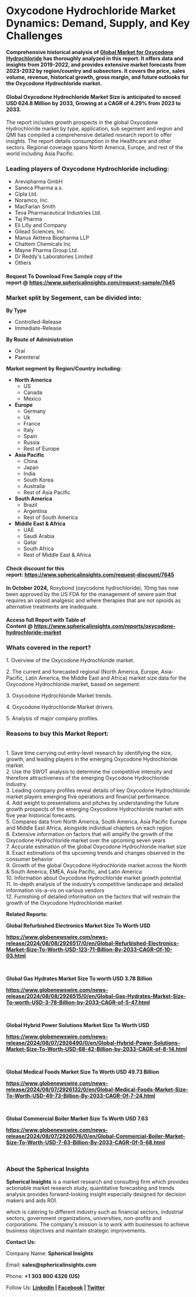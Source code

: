 <div class="content-title">
<h1>Oxycodone Hydrochloride Market Dynamics: Demand, Supply, and Key Challenges</h1>
<p><strong>Comprehensive historical analysis of&nbsp;<a href="https://www.sphericalinsights.com/reports/oxycodone-hydrochloride-market" target="_blank" rel="noopener">Global Market for Oxycodone Hydrochloride</a>&nbsp;has thoroughly analyzed in this report. It offers data and insights from 2019-2022, and provides extensive market forecasts from 2023-2032 by region/country and subsectors. It covers the price, sales volume, revenue, historical growth, gross margin, and future outlooks for the Oxycodone Hydrochloride market.</strong></p>
<h4><strong>Global Oxycodone Hydrochloride Market Size is anticipated to exceed USD 624.8 Million by 2033, Growing at a CAGR of 4.29% from 2023 to 2033.</strong></h4>
<p>The report includes growth prospects in the global Oxycodone Hydrochloride market by type, application, sub segement and region and QMI has compiled a comprehensive detailed research report to offer insights. The report details consumption in the Healthcare and other sectors. Regional coverage spans North America, Europe, and rest of the world including Asia Pacific.</p>
<h3><strong>Leading players of Oxycodone Hydrochloride including:</strong></h3>
<ul>
<li>Arevipharma GmbH</li>
<li>Saneca Pharma a.s.</li>
<li>Cipla Ltd.</li>
<li>Noramco, Inc.</li>
<li>MacFarlan Smith</li>
<li>Teva Pharmaceutical Industries Ltd.</li>
<li>Taj Pharma</li>
<li>Eli Lilly and Company</li>
<li>Gilead Sciences, Inc.</li>
<li>Manus Aktteva Biopharma LLP</li>
<li>Chattem Chemicals Inc</li>
<li>Mayne Pharma Group Ltd.</li>
<li>Dr Reddy's Laboratories Limited</li>
<li>Others</li>
</ul>
<h4>Request To Download Free Sample copy of the report&nbsp;@&nbsp;<a href="https://www.sphericalinsights.com/request-sample/7645" target="_blank" rel="noopener">https://www.sphericalinsights.com/request-sample/7645</a></h4>
<h3><strong>Market split by Segement, can be divided into:</strong></h3>
<p><strong>By Type</strong></p>
<ul>
<li>Controlled-Release</li>
<li>Immediate-Release</li>
</ul>
<p><strong>By Route of Administration</strong></p>
<ul>
<li>Oral</li>
<li>Parenteral</li>
</ul>
<p><strong>Market segment by Region/Country including:</strong></p>
<ul>
<li><strong>North America</strong>
<ul>
<li>US</li>
<li>Canada</li>
<li>Mexico</li>
</ul>
</li>
<li><strong>Europe</strong>
<ul>
<li>Germany</li>
<li>Uk</li>
<li>France</li>
<li>Italy</li>
<li>Spain</li>
<li>Russia</li>
<li>Rest of Europe</li>
</ul>
</li>
<li><strong>Asia Pacific</strong>
<ul>
<li>China</li>
<li>Japan</li>
<li>India</li>
<li>South Korea</li>
<li>Australia</li>
<li>Rest of Asia Pacific</li>
</ul>
</li>
<li><strong>South America</strong>
<ul>
<li>Brazil</li>
<li>Argentina</li>
<li>Rest of South America</li>
</ul>
</li>
<li><strong>Middle East &amp; Africa</strong>
<ul>
<li>UAE</li>
<li>Saudi Arabia</li>
<li>Qatar</li>
<li>South Africa</li>
<li>Rest of Middle East &amp; Africa</li>
</ul>
</li>
</ul>
<h4>Check discount for this report:&nbsp;<a href="https://www.sphericalinsights.com/request-discount/7645" target="_blank" rel="noopener">https://www.sphericalinsights.com/request-discount/7645</a></h4>
<p><strong>In October 2024,</strong>&nbsp;Roxybond (oxycodone hydrochloride), 10mg has now been approved by the US FDA for the management of severe pain that requires an opioid analgesic and where therapies that are not opioids as alternative treatments are inadequate.</p>
<h4>Access full Report with Table of Content&nbsp;@&nbsp;<a href="https://www.sphericalinsights.com/reports/oxycodone-hydrochloride-market" target="_blank" rel="noopener">https://www.sphericalinsights.com/reports/oxycodone-hydrochloride-market</a></h4>
<h3><strong>Whats covered in the report?</strong></h3>
<p>1. Overview of the Oxycodone Hydrochloride market.</p>
<p>2. The current and forecasted regional (North America, Europe, Asia-Pacific, Latin America, the Middle East and Africa) market size data for the Oxycodone Hydrochloride market, based on segement.</p>
<p>3. Oxycodone Hydrochloride Market trends.</p>
<p>4. Oxycodone Hydrochloride Market drivers.</p>
<p>5. Analysis of major company profiles.</p>
<h3><strong>Reasons to buy this Market Report:</strong></h3>
<p><br />1. Save time carrying out entry-level research by identifying the size, growth, and leading players in the emerging Oxycodone Hydrochloride market.<br />2. Use the SWOT analysis to determine the competitive intensity and therefore attractiveness of the emerging Oxycodone Hydrochloride Industry.<br />3. Leading company profiles reveal details of key Oxycodone Hydrochloride market players emerging five operations and financial performance.<br />4. Add weight to presentations and pitches by understanding the future growth prospects of the emerging Oxycodone Hydrochloride market with five year historical forecasts.<br />5. Compares data from North America, South America, Asia Pacific Europe and Middle East Africa, alongside individual chapters on each region.<br />6. Extensive information on factors that will amplify the growth of the Oxycodone Hydrochloride market over the upcoming seven years<br />7. Accurate estimation of the global Oxycodone Hydrochloride market size<br />8. Exact estimations of the upcoming trends and changes observed in the consumer behavior<br />9. Growth of the global Oxycodone Hydrochloride market across the North &amp; South America, EMEA, Asia Pacific, and Latin America<br />10. Information about Oxycodone Hydrochloride market growth potential<br />11. In-depth analysis of the industry&rsquo;s competitive landscape and detailed information vis-a-vis on various vendors<br />12. Furnishing of detailed information on the factors that will restrain the growth of the Oxycodone Hydrochloride market</p>
<p><strong>Related Reports:&nbsp;</strong></p>
<p><strong>Global Refurbished Electronics Market Size To Worth USD</strong></p>
<p><strong><a href="https://www.globenewswire.com/news-release/2024/08/08/2926517/0/en/Global-Refurbished-Electronics-Market-Size-To-Worth-USD-123-71-Billion-By-2033-CAGR-Of-10-03.html">https://www.globenewswire.com/news-release/2024/08/08/2926517/0/en/Global-Refurbished-Electronics-Market-Size-To-Worth-USD-123-71-Billion-By-2033-CAGR-Of-10-03.html</a></strong></p>
<p><strong>&nbsp;</strong></p>
<p><strong>Global Gas Hydrates Market Size To worth USD 3.78 Billion</strong></p>
<p><strong><a href="https://www.globenewswire.com/news-release/2024/08/08/2926515/0/en/Global-Gas-Hydrates-Market-Size-To-worth-USD-3-78-Billion-by-2033-CAGR-of-5-47.html">https://www.globenewswire.com/news-release/2024/08/08/2926515/0/en/Global-Gas-Hydrates-Market-Size-To-worth-USD-3-78-Billion-by-2033-CAGR-of-5-47.html</a></strong></p>
<p><strong>&nbsp;</strong></p>
<p><strong>Global Hybrid Power Solutions Market Size To Worth USD</strong></p>
<p><strong><a href="https://www.globenewswire.com/news-release/2024/08/07/2926490/0/en/Global-Hybrid-Power-Solutions-Market-Size-To-Worth-USD-68-42-Billion-by-2033-CAGR-of-8-14.html">https://www.globenewswire.com/news-release/2024/08/07/2926490/0/en/Global-Hybrid-Power-Solutions-Market-Size-To-Worth-USD-68-42-Billion-by-2033-CAGR-of-8-14.html</a></strong></p>
<p><strong>&nbsp;</strong></p>
<p><strong>Global Medical Foods Market Size To Worth USD 49.73 Billion</strong></p>
<p><strong><a href="https://www.globenewswire.com/news-release/2024/08/07/2926132/0/en/Global-Medical-Foods-Market-Size-To-Worth-USD-49-73-Billion-By-2033-CAGR-Of-7-24.html">https://www.globenewswire.com/news-release/2024/08/07/2926132/0/en/Global-Medical-Foods-Market-Size-To-Worth-USD-49-73-Billion-By-2033-CAGR-Of-7-24.html</a></strong></p>
<p><strong>&nbsp;</strong></p>
<p><strong>Global Commercial Boiler Market Size To Worth USD 7.63</strong></p>
<p><strong><a href="https://www.globenewswire.com/news-release/2024/08/07/2926076/0/en/Global-Commercial-Boiler-Market-Size-To-Worth-USD-7-63-Billion-By-2033-CAGR-Of-5-68.html">https://www.globenewswire.com/news-release/2024/08/07/2926076/0/en/Global-Commercial-Boiler-Market-Size-To-Worth-USD-7-63-Billion-By-2033-CAGR-Of-5-68.html</a></strong></p>
<p><strong>&nbsp;</strong></p>
<h3><strong>About the Spherical Insights</strong></h3>
<p><strong>Spherical Insights</strong>&nbsp;is a market research and consulting firm which provides actionable market research study, quantitative forecasting and trends analysis provides forward-looking insight especially designed for decision makers and aids ROI.</p>
<p>which is catering to different industry such as financial sectors, industrial sectors, government organizations, universities, non-profits and corporations. The company's mission is to work with businesses to achieve business objectives and maintain strategic improvements.</p>
<p><strong>Contact Us:</strong></p>
<p>Company Name:&nbsp;<strong>Spherical Insights</strong></p>
<p>Email:&nbsp;<strong>sales@sphericalinsights.com</strong></p>
<p>Phone:&nbsp;<strong>+1 303 800 4326 (US)</strong></p>
<p>Follow Us:&nbsp;<strong><a href="https://www.linkedin.com/company/spherical-insight/"><u>LinkedIn</u></a>&nbsp;|&nbsp;<a href="https://www.facebook.com/sphericalinsights22"><u>Facebook</u></a>&nbsp;|&nbsp;<a href="https://twitter.com/SInsights_US"><u>Twitter</u></a></strong></p>
</div>
